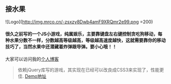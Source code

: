 ## 接水果
![Logo](http://img.mrco.cn/-zsxzy8Dwb4amF9XRQmr2e99.png =200)
#### 很久之前写的一个JS小游戏，纯属娱乐，主要靠键盘左右键控制贪吃狗移动，每种水果分数不一样，分数越高等级越高，等级越高速度越快，这就需要靠你的移动技巧了，当然水果中还潜藏着炸弹跟导弹。要小心哦！！
大家可以访问我的[个人博客](http://www.mrco.cn)
> 依赖jQuery库写的游戏，其实现在已经可以改良成CSS3来实现了，性能更佳.
[Demo地址](http://www.mrco.cn/demo/jieshuiguo/)
